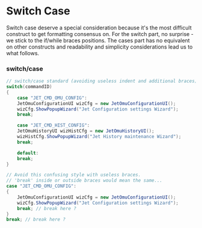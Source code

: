 # Switch Case

Switch case deserve a special consideration because it's the most difficult construct to get formatting consensus on. For the switch part, no surprise -  we stick to the if/while braces positions. The cases part has no equivalent on other constructs and readability and simplicity considerations lead us to what follows.


### switch/case


```java
// switch/case standard (avoiding useless indent and additional braces)
switch(commandID)
{
    case "JET_CMD_OMU_CONFIG":
    JetOmuConfigurationUI wizCfg = new JetOmuConfigurationUI();
    wizCfg.ShowPopupWizard("Jet Configuration settings Wizard");
    break;

    case "JET_CMD_HIST_CONFIG":
    JetOmuHistoryUI wizHistCfg = new JetOmuHistoryUI();
    wizHistCfg.ShowPopupWizard("Jet History maintenance Wizard");
    break;

    default:
    break;
}

// Avoid this confusing style with useless braces. 
// 'break' inside or outside braces would mean the same...
case "JET_CMD_OMU_CONFIG":
{
    JetOmuConfigurationUI wizCfg = new JetOmuConfigurationUI();
    wizCfg.ShowPopupWizard("Jet Configuration settings Wizard");
    break; // break here ?
}
break; // break here ?
    
```
